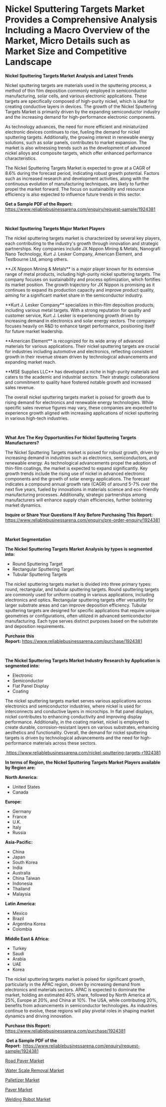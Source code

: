 <p><h1>Nickel Sputtering Targets Market Provides a Comprehensive Analysis Including a Macro Overview of the Market, Micro Details such as Market Size and Competitive Landscape</h1></p><p><strong>Nickel Sputtering Targets Market Analysis and Latest Trends</strong></p>
<p><p>Nickel sputtering targets are materials used in the sputtering process, a method of thin film deposition commonly employed in semiconductor manufacturing, solar cells, and various electronic applications. These targets are specifically composed of high-purity nickel, which is ideal for creating conductive layers in devices. The growth of the Nickel Sputtering Targets Market is primarily driven by the expanding semiconductor industry and the increasing demand for high-performance electronic components. </p><p>As technology advances, the need for more efficient and miniaturized electronic devices continues to rise, fueling the demand for nickel sputtering targets. Additionally, the growing interest in renewable energy solutions, such as solar panels, contributes to market expansion. The market is also witnessing trends such as the development of advanced nickel alloys and composite targets, which offer enhanced performance characteristics. </p><p>The Nickel Sputtering Targets Market is expected to grow at a CAGR of 8.6% during the forecast period, indicating robust growth potential. Factors such as increased research and development activities, along with the continuous evolution of manufacturing techniques, are likely to further propel the market forward. The focus on sustainability and resource efficiency is also expected to influence future trends in this sector.</p></p>
<p><strong>Get a Sample PDF of the Report:&nbsp;</strong> <a href="https://www.reliablebusinessarena.com/enquiry/request-sample/1924381?utm_campaign=1552&utm_medium=2&utm_source=Github&utm_content=ia&utm_term=24102024&utm_id=nickel-sputtering-targets">https://www.reliablebusinessarena.com/enquiry/request-sample/1924381</a></p>
<p>&nbsp;</p>
<p><strong>Nickel Sputtering Targets Major Market Players</strong></p>
<p><p>The nickel sputtering targets market is characterized by several key players, each contributing to the industry's growth through innovation and strategic partnerships. Key companies include JX Nippon Mining & Metals, Nanografi Nano Technology, Kurt J. Lesker Company, American Element, and Testbourne Ltd, among others.</p><p>**JX Nippon Mining & Metals** is a major player known for its extensive range of metal products, including high-purity nickel sputtering targets. The company focuses on sustainability and process optimization, which fortifies its market position. The growth trajectory for JX Nippon is promising as it continues to expand its production capacity and improve product quality, aiming for a significant market share in the semiconductor industry.</p><p>**Kurt J. Lesker Company** specializes in thin-film deposition products, including various metal targets. With a strong reputation for quality and customer service, Kurt J. Lesker is experiencing growth driven by increasing demand in electronics and solar energy sectors. The company focuses heavily on R&D to enhance target performance, positioning itself for future market leadership.</p><p>**American Element** is recognized for its wide array of advanced materials for various applications. Their nickel sputtering targets are crucial for industries including automotive and electronics, reflecting consistent growth in their revenue stream driven by technological advancements and expanding market reach.</p><p>**MSE Supplies LLC** has developed a niche in high-purity materials and caters to the academic and industrial sectors. Their strategic collaborations and commitment to quality have fostered notable growth and increased sales revenue.</p><p>The overall nickel sputtering targets market is poised for growth due to rising demand for electronics and renewable energy technologies. While specific sales revenue figures may vary, these companies are expected to experience growth aligned with increasing applications of nickel sputtering in various high-tech industries.</p></p>
<p>&nbsp;</p>
<p><strong>What Are The Key Opportunities For Nickel Sputtering Targets Manufacturers?</strong></p>
<p><p>The Nickel Sputtering Targets market is poised for robust growth, driven by increasing demand in industries such as electronics, semiconductors, and renewable energy. As technological advancements propel the adoption of thin-film coatings, the market is expected to expand significantly. Key growth trends include the rising use of nickel in advanced electronic components and the growth of solar energy applications. The forecast indicates a compound annual growth rate (CAGR) of around 5-7% over the next five years, fueled by innovations in materials science and eco-friendly manufacturing processes. Additionally, strategic partnerships among manufacturers will enhance supply chain efficiencies, further bolstering market dynamics.</p></p>
<p><strong>Inquire or Share Your Questions If Any Before Purchasing This Report:</strong> <a href="https://www.reliablebusinessarena.com/enquiry/pre-order-enquiry/1924381?utm_campaign=1552&utm_medium=2&utm_source=Github&utm_content=ia&utm_term=24102024&utm_id=nickel-sputtering-targets">https://www.reliablebusinessarena.com/enquiry/pre-order-enquiry/1924381</a></p>
<p>&nbsp;</p>
<p><strong>Market Segmentation</strong></p>
<p><strong>The Nickel Sputtering Targets Market Analysis by types is segmented into:</strong></p>
<p><ul><li>Round Sputtering Target</li><li>Rectangular Sputtering Target</li><li>Tubular Sputtering Targets</li></ul></p>
<p><p>The nickel sputtering targets market is divided into three primary types: round, rectangular, and tubular sputtering targets. Round sputtering targets are commonly used for uniform coating in various applications, including electronics and optics. Rectangular sputtering targets offer versatility for larger substrate areas and can improve deposition efficiency. Tubular sputtering targets are designed for specific applications that require unique geometries or configurations, often utilized in advanced semiconductor manufacturing. Each type serves distinct purposes based on the substrate and deposition requirements.</p></p>
<p><strong>Purchase this Report:&nbsp;</strong><a href="https://www.reliablebusinessarena.com/purchase/1924381?utm_campaign=1552&utm_medium=2&utm_source=Github&utm_content=ia&utm_term=24102024&utm_id=nickel-sputtering-targets">https://www.reliablebusinessarena.com/purchase/1924381</a></p>
<p>&nbsp;</p>
<p><strong>The Nickel Sputtering Targets Market Industry Research by Application is segmented into:</strong></p>
<p><ul><li>Electronic</li><li>Semiconductor</li><li>Flat Panel Display</li><li>Coating</li></ul></p>
<p><p>The nickel sputtering targets market serves various applications across electronics and semiconductor industries, where nickel is used for interconnects and conductive layers in microchips. In flat panel displays, nickel contributes to enhancing conductivity and improving display performance. Additionally, in the coating market, nickel is employed to create durable, corrosion-resistant layers on various substrates, enhancing aesthetics and functionality. Overall, the demand for nickel sputtering targets is driven by technological advancements and the need for high-performance materials across these sectors.</p></p>
<p><a href="https://www.reliablebusinessarena.com/nickel-sputtering-targets-r1924381?utm_campaign=1552&utm_medium=2&utm_source=Github&utm_content=ia&utm_term=24102024&utm_id=nickel-sputtering-targets">&nbsp;https://www.reliablebusinessarena.com/nickel-sputtering-targets-r1924381</a></p>
<p><strong>In terms of Region, the Nickel Sputtering Targets Market Players available by Region are:</strong></p>
<p>
    <p> <strong> North America: </strong>
        <ul>
            <li>United States</li>
            <li>Canada</li>
        </ul>
        </p> 
    <p> <strong> Europe: </strong>
        <ul>
            <li>Germany</li>
            <li>France</li>
            <li>U.K.</li>
            <li>Italy</li>
            <li>Russia</li>
        </ul>
        </p> 
    <p> <strong> Asia-Pacific: </strong>
        <ul>
            <li>China</li>
            <li>Japan</li>
            <li>South Korea</li>
            <li>India</li>
            <li>Australia</li>
            <li>China Taiwan</li>
            <li>Indonesia</li>
            <li>Thailand</li>
            <li>Malaysia</li>
        </ul>
        </p> 
    <p> <strong> Latin America: </strong>
        <ul>
            <li>Mexico</li>
            <li>Brazil</li>
            <li>Argentina Korea</li>
            <li>Colombia</li>
        </ul>
        </p> 
    <p> <strong> Middle East & Africa: </strong>
        <ul>
            <li>Turkey</li>
            <li>Saudi</li>
            <li>Arabia</li>
            <li>UAE</li>
            <li>Korea</li>
        </ul>
    </p>
    </p>
<p><p>The nickel sputtering targets market is poised for significant growth, particularly in the APAC region, driven by increasing demand from electronics and materials sectors. APAC is expected to dominate the market, holding an estimated 40% share, followed by North America at 25%, Europe at 20%, and China at 10%. The USA, while contributing 20%, benefits from advancements in semiconductor technologies. As industries continue to evolve, these regions will play pivotal roles in shaping market dynamics and driving innovation.</p></p>
<p><strong>Purchase this Report: </strong><a href="https://www.reliablebusinessarena.com/purchase/1924381?utm_campaign=1552&utm_medium=2&utm_source=Github&utm_content=ia&utm_term=24102024&utm_id=nickel-sputtering-targets">https://www.reliablebusinessarena.com/purchase/1924381</a></p>
<p>&nbsp;<strong>Get a Sample PDF of the Report:&nbsp;&nbsp;</strong><a href="https://www.reliablebusinessarena.com/enquiry/request-sample/1924381?utm_campaign=1552&utm_medium=2&utm_source=Github&utm_content=ia&utm_term=24102024&utm_id=nickel-sputtering-targets">https://www.reliablebusinessarena.com/enquiry/request-sample/1924381</a></p>
<p><strong></strong></p>
<p><p><a href="https://www.linkedin.com/pulse/insights-road-paver-industry-market-financial-status-size-revenue-d35vf?utm_campaign=1552&utm_medium=2&utm_source=Github&utm_content=ia&utm_term=24102024&utm_id=nickel-sputtering-targets">Road Paver Market</a></p><p><a href="https://www.linkedin.com/pulse/decoding-water-scale-removal-industry-dynamics-strategic-imperatives-vywyf?utm_campaign=1552&utm_medium=2&utm_source=Github&utm_content=ia&utm_term=24102024&utm_id=nickel-sputtering-targets">Water Scale Removal Market</a></p><p><a href="https://www.linkedin.com/pulse/exploring-palletizer-market-dynamics-revenue-analysis-growth-projections-33q3f?utm_campaign=1552&utm_medium=2&utm_source=Github&utm_content=ia&utm_term=24102024&utm_id=nickel-sputtering-targets">Palletizer Market</a></p><p><a href="https://www.linkedin.com/pulse/paver-market-global-insights-regional-analysis-2024-2031-koncepti-b3mvf?utm_campaign=1552&utm_medium=2&utm_source=Github&utm_content=ia&utm_term=24102024&utm_id=nickel-sputtering-targets">Paver Market</a></p><p><a href="https://www.linkedin.com/pulse/evolution-welding-robot-market-key-shifts-from-2024-2031-metafisica-pvclf?utm_campaign=1552&utm_medium=2&utm_source=Github&utm_content=ia&utm_term=24102024&utm_id=nickel-sputtering-targets">Welding Robot Market</a></p></p>